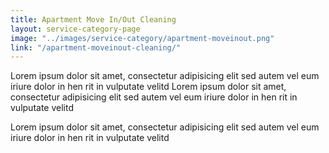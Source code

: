 ```yaml
---
title: Apartment Move In/Out Cleaning
layout: service-category-page
image: "../images/service-category/apartment-moveinout.png"
link: "/apartment-moveinout-cleaning/"
---
```


Lorem ipsum dolor sit amet, consectetur adipisicing elit sed autem vel eum iriure dolor in hen rit in vulputate velitd Lorem ipsum dolor sit amet, consectetur adipisicing elit sed autem vel eum iriure dolor in hen rit in vulputate velitd

Lorem ipsum dolor sit amet, consectetur adipisicing elit sed autem vel eum iriure dolor in hen rit in vulputate velitd